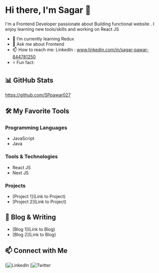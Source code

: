 
# Hi there, I'm Sagar  👋

I'm a Frontend Developer passionate about Building functional website . I enjoy learning new tools/skills and working on React JS

- 🌱 I’m currently learning Redux
- 💬 Ask me about Frontend
- 📫 How to reach me: LinkedIn : www.linkedin.com/in/sagar-pawar-844781250
- ⚡ Fun fact: 

## 📊 GitHub Stats

https://github.com/SPpawar027

## 🛠️ My Favorite Tools

### Programming Languages
- JavaScript
- Java

### Tools & Technologies
- React JS
- Next JS

### Projects
- [Project 1](Link to Project)
- [Project 2](Link to Project)

## 📝 Blog & Writing

- [Blog 1](Link to Blog)
- [Blog 2](Link to Blog)

## 📫 Connect with Me

[![LinkedIn](www.linkedin.com/in/sagar-pawar-844781250)
[![Twitter](https://x.com/previous_y)




